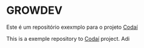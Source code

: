 # GROWDEV

Este é um repositório exexmplo para o projeto [Codaí](https://codai.growdev.com.br/)

This is a exemple repository to [Codaí](https://codai.growdev.com.br/) project.
Adi
